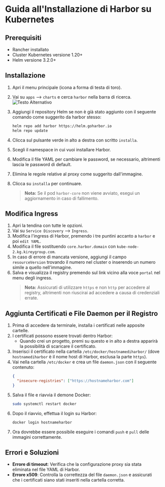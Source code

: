 # Guida all'Installazione di Harbor su Kubernetes

## Prerequisiti

- Rancher installato
- Cluster Kubernetes versione 1.20+
- Helm versione 3.2.0+

## Installazione

1. Apri il menu principale (icona a forma di testa di toro).
2. Vai su `apps` --> `charts` e cerca `harbor` nella barra di ricerca.
![Testo Alternativo]("https://drive.google.com/file/d/194z25_aNF7Rbb2dMyMyZGhkcECcRa0JJ/view?usp=sharing")

3. Aggiungi il repository Helm se non è già stato aggiunto con il seguente comando come suggerito da harbor stesso:
   ```sh
   helm repo add harbor https://helm.goharbor.io
   helm repo update
   ```
4. Clicca sul pulsante verde in alto a destra con scritto `installa`.
5. Scegli il namespace in cui vuoi installare Harbor.
6. Modifica il file YAML per cambiare le password, se necessario, altrimenti lascia le password di default.
7. Elimina le regole relative al proxy come suggerito dall'immagine.
8. Clicca su `installa` per continuare.
   > **Nota:** Se il pod `harbor-core` non viene avviato, esegui un aggiornamento in caso di fallimento.

## Modifica Ingress

1. Apri la tendina con tutte le opzioni.
2. Vai su `Service Discovery` --> `Ingress`.
3. Modifica l'ingress di Harbor, premendo i tre puntini accanto a `harbor` e poi `edit YAML`.
4. Modifica il file sostituendo `core.harbor.domain` con `kube-node-2.kg.kireygroup.com`.
5. In caso di errore di mancata versione, aggiungi il campo `resourceVersion` trovando il numero nel cluster o inserendo un numero simile a quello nell'immagine.
6. Salva e visualizza il registry premendo sul link vicino alla voce `portal` nel menu degli ingress.
   > **Nota:** Assicurati di utilizzare `https` e non `http` per accedere al registry, altrimenti non riuscirai ad accedere a causa di credenziali errate.

## Aggiunta Certificati e File Daemon per il Registro

1. Prima di accedere da terminale, installa i certificati nelle apposite cartelle.
2. I certificati possono essere trovati dentro Harbor:
   - Quando crei un progetto, premi su questo e in alto a destra apparirà la possibilità di scaricare il certificato.
3. Inserisci il certificato nella cartella `/etc/docker/hostnamediharbor/` (dove `hostnamediharbor` è il nome host di Harbor, esclusa la parte `https`).
4. Vai nella cartella `/etc/docker` e crea un file `daemon.json` con il seguente contenuto:
   ```json
   {
     "insecure-registries": ["https://hostnameharbor.com"]
   }
   ```
5. Salva il file e riavvia il demone Docker:
   ```sh
   sudo systemctl restart docker
   ```
6. Dopo il riavvio, effettua il login su Harbor:
   ```sh
   docker login hostnameharbor
   ```
7. Ora dovrebbe essere possibile eseguire i comandi `push` e `pull` delle immagini correttamente.

## Errori e Soluzioni

- **Errore di timeout**: Verifica che la configurazione proxy sia stata eliminata nel file YAML di Harbor.
- **Errore x509**: Controlla la correttezza del file `daemon.json` e assicurati che i certificati siano stati inseriti nella cartella corretta.
